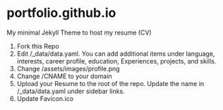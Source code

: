 # portfolio.github.io
My minimal Jekyll Theme to host my resume (CV)

1. Fork this Repo
2. Edit /_data/data.yaml. You can add additional items under language, interests, 
career profile, education, Experiences, projects, and skills.
3. Change /assets/images/profile.png
4. Change /CNAME to your domain
5. Upload your Resume to the root of the repo. Update the name in /_data/data.yaml under sidebar links.
6. Update Favicon.ico
